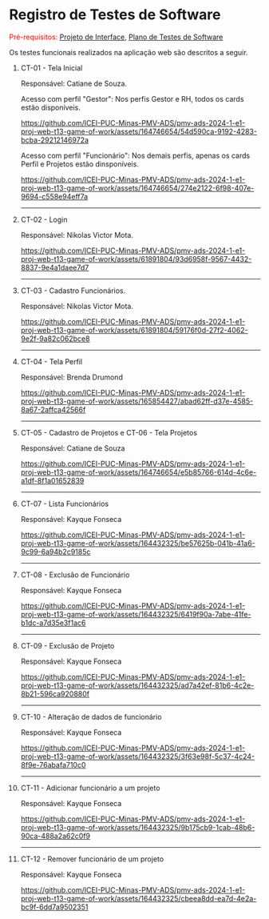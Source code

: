 # Registro de Testes de Software

<span style="color:red">Pré-requisitos: <a href="../documentos/04-Projeto de Interface.md"> Projeto de Interface</a></span>, <a href="../documentos/08-Plano de Testes de Software.md"> Plano de Testes de Software</a>

Os testes funcionais realizados na aplicação web são descritos a seguir.





<ol>
    <li> CT-01 - Tela Inicial
        
  Responsável: Catiane de Souza.

Acesso com perfil "Gestor": Nos perfis Gestor e RH, todos os cards estão disponíveis.

https://github.com/ICEI-PUC-Minas-PMV-ADS/pmv-ads-2024-1-e1-proj-web-t13-game-of-work/assets/164746654/54d590ca-9192-4283-bcba-29212146972a

Acesso com perfil "Funcionário": Nos demais perfis, apenas os cards Perfil e Projetos estão dinsponíveis.

https://github.com/ICEI-PUC-Minas-PMV-ADS/pmv-ads-2024-1-e1-proj-web-t13-game-of-work/assets/164746654/274e2122-6f98-407e-9694-c558e94eff7a

  </li>
  <hr>
  
  <li> CT-02 - Login

  Responsável: Nikolas Victor Mota.

https://github.com/ICEI-PUC-Minas-PMV-ADS/pmv-ads-2024-1-e1-proj-web-t13-game-of-work/assets/61891804/93d6958f-9567-4432-8837-9e4a1daee7d7

  </li>
  <hr>

  <li> CT-03 - Cadastro Funcionários.

  Responsável: Nikolas Victor Mota.

https://github.com/ICEI-PUC-Minas-PMV-ADS/pmv-ads-2024-1-e1-proj-web-t13-game-of-work/assets/61891804/59176f0d-27f2-4062-9e2f-9a82c062bce8

  </li>
  <hr>
  
  <li> CT-04 - Tela Perfil

  Responsável: Brenda Drumond

https://github.com/ICEI-PUC-Minas-PMV-ADS/pmv-ads-2024-1-e1-proj-web-t13-game-of-work/assets/165854427/abad62ff-d37e-4585-8a67-2affca42566f

  </li>
  <hr>
  
  <li> CT-05 - Cadastro de Projetos e CT-06 - Tela Projetos

  Responsável: Catiane de Souza

https://github.com/ICEI-PUC-Minas-PMV-ADS/pmv-ads-2024-1-e1-proj-web-t13-game-of-work/assets/164746654/e5b85766-614d-4c6e-a1df-8f1a01652839

  </li>
  <hr>
  
  <li> CT-07 - Lista Funcionários

  Responsável: Kayque Fonseca

https://github.com/ICEI-PUC-Minas-PMV-ADS/pmv-ads-2024-1-e1-proj-web-t13-game-of-work/assets/164432325/be57625b-041b-41a6-9c99-6a94b2c9185c

  </li>
  <hr>
  
  <li> CT-08 - Exclusão de Funcionário

  Responsável: Kayque Fonseca

https://github.com/ICEI-PUC-Minas-PMV-ADS/pmv-ads-2024-1-e1-proj-web-t13-game-of-work/assets/164432325/6419f90a-7abe-41fe-b1dc-a7d35e3f1ac6

  </li>
  <hr>
  
  <li> CT-09 - Exclusão de Projeto

  Responsável: Kayque Fonseca

https://github.com/ICEI-PUC-Minas-PMV-ADS/pmv-ads-2024-1-e1-proj-web-t13-game-of-work/assets/164432325/ad7a42ef-81b6-4c2e-8b21-596ca920880f

  </li>
  <hr>
  
  <li> CT-10 - Alteração de dados de funcionário

  Responsável: Kayque Fonseca

https://github.com/ICEI-PUC-Minas-PMV-ADS/pmv-ads-2024-1-e1-proj-web-t13-game-of-work/assets/164432325/3f63e98f-5c37-4c24-8f9e-76abafa710c0

  </li>
  <hr>

  <li> CT-11 - Adicionar funcionário a um projeto

  Responsável: Kayque Fonseca

https://github.com/ICEI-PUC-Minas-PMV-ADS/pmv-ads-2024-1-e1-proj-web-t13-game-of-work/assets/164432325/9b175cb9-1cab-48b6-90ca-488a2a62c0f9

  </li>
  <hr>

  <li> CT-12 - Remover funcionário de um projeto

  Responsável: Kayque Fonseca

https://github.com/ICEI-PUC-Minas-PMV-ADS/pmv-ads-2024-1-e1-proj-web-t13-game-of-work/assets/164432325/cbeea8dd-ea7d-4e2a-bc9f-6dd7a9502351

  </li>
  
</ol>

